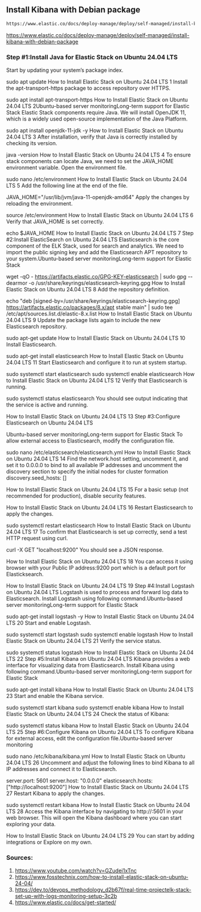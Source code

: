 

## Install Kibana with Debian package
```bash
https://www.elastic.co/docs/deploy-manage/deploy/self-managed/install-kibana-with-debian-package
```
https://www.elastic.co/docs/deploy-manage/deploy/self-managed/install-kibana-with-debian-package


### Step #1:Install Java for Elastic Stack on Ubuntu 24.04 LTS
Start by updating your system’s package index.

sudo apt update
How to Install Elastic Stack on Ubuntu 24.04 LTS 1
Install the apt-transport-https package to access repository over HTTPS.

 sudo apt install apt-transport-https
How to Install Elastic Stack on Ubuntu 24.04 LTS 2Ubuntu-based server monitoringLong-term support for Elastic Stack
Elastic Stack components require Java. We will install OpenJDK 11, which is a widely used open-source implementation of the Java Platform.


sudo apt install openjdk-11-jdk -y
How to Install Elastic Stack on Ubuntu 24.04 LTS 3
After installation, verify that Java is correctly installed by checking its version.

java -version
How to Install Elastic Stack on Ubuntu 24.04 LTS 4
To ensure stack components can locate Java, we need to set the JAVA_HOME environment variable. Open the environment file.


sudo nano /etc/environment
How to Install Elastic Stack on Ubuntu 24.04 LTS 5
Add the following line at the end of the file.

JAVA_HOME="/usr/lib/jvm/java-11-openjdk-amd64"
Apply the changes by reloading the environment.

source /etc/environment
How to Install Elastic Stack on Ubuntu 24.04 LTS 6
Verify that JAVA_HOME is set correctly.


echo $JAVA_HOME
How to Install Elastic Stack on Ubuntu 24.04 LTS 7
Step #2:Install ElasticSearch on Ubuntu 24.04 LTS
Elasticsearch is the core component of the ELK Stack, used for search and analytics. We need to import the public signing key and add the Elasticsearch APT repository to your system.Ubuntu-based server monitoringLong-term support for Elastic Stack


wget -qO - https://artifacts.elastic.co/GPG-KEY-elasticsearch | sudo gpg --dearmor -o /usr/share/keyrings/elasticsearch-keyring.gpg
How to Install Elastic Stack on Ubuntu 24.04 LTS 8
Add the repository definition.

echo "deb [signed-by=/usr/share/keyrings/elasticsearch-keyring.gpg] https://artifacts.elastic.co/packages/8.x/apt stable main" | sudo tee /etc/apt/sources.list.d/elastic-8.x.list
How to Install Elastic Stack on Ubuntu 24.04 LTS 9
Update the package lists again to include the new Elasticsearch repository.


sudo apt-get update
How to Install Elastic Stack on Ubuntu 24.04 LTS 10
Install Elasticsearch.


sudo apt-get install elasticsearch
How to Install Elastic Stack on Ubuntu 24.04 LTS 11
Start Elasticsearch and configure it to run at system startup.

sudo systemctl start elasticsearch
sudo systemctl enable elasticsearch
How to Install Elastic Stack on Ubuntu 24.04 LTS 12
Verify that Elasticsearch is running.


sudo systemctl status elasticsearch
You should see output indicating that the service is active and running.

How to Install Elastic Stack on Ubuntu 24.04 LTS 13
Step #3:Configure Elasticsearch on Ubuntu 24.04 LTS

Ubuntu-based server monitoringLong-term support for Elastic Stack
To allow external access to Elasticsearch, modify the configuration file.

sudo nano /etc/elasticsearch/elasticsearch.yml
How to Install Elastic Stack on Ubuntu 24.04 LTS 14
Find the network.host setting, uncomment it, and set it to 0.0.0.0 to bind to all available IP addresses and uncomment the discovery section to specify the initial nodes for cluster formation discovery.seed_hosts: []

How to Install Elastic Stack on Ubuntu 24.04 LTS 15
For a basic setup (not recommended for production), disable security features.

How to Install Elastic Stack on Ubuntu 24.04 LTS 16
Restart Elasticsearch to apply the changes.

sudo systemctl restart elasticsearch
How to Install Elastic Stack on Ubuntu 24.04 LTS 17
To confirm that Elasticsearch is set up correctly, send a test HTTP request using curl.

curl -X GET "localhost:9200"
You should see a JSON response.

How to Install Elastic Stack on Ubuntu 24.04 LTS 18
You can access it using browser with your Public IP address:9200 port which is a default port for Elasticksearch.

How to Install Elastic Stack on Ubuntu 24.04 LTS 19
Step #4:Install Logstash on Ubuntu 24.04 LTS
Logstash is used to process and forward log data to Elasticsearch. Install Logstash using following command.Ubuntu-based server monitoringLong-term support for Elastic Stack

sudo apt-get install logstash -y
How to Install Elastic Stack on Ubuntu 24.04 LTS 20
Start and enable Logstash.

sudo systemctl start logstash
sudo systemctl enable logstash
How to Install Elastic Stack on Ubuntu 24.04 LTS 21
Verify the service status.

sudo systemctl status logstash
How to Install Elastic Stack on Ubuntu 24.04 LTS 22
Step #5:Install Kibana on Ubuntu 24.04 LTS
Kibana provides a web interface for visualizing data from Elasticsearch. Install Kibana using following command.Ubuntu-based server monitoringLong-term support for Elastic Stack

sudo apt-get install kibana
How to Install Elastic Stack on Ubuntu 24.04 LTS 23
Start and enable the Kibana service.

sudo systemctl start kibana
sudo systemctl enable kibana
How to Install Elastic Stack on Ubuntu 24.04 LTS 24
Check the status of Kibana:

sudo systemctl status kibana
How to Install Elastic Stack on Ubuntu 24.04 LTS 25
Step #6:Configure Kibana on Ubuntu 24.04 LTS
To configure Kibana for external access, edit the configuration file.Ubuntu-based server monitoring

sudo nano /etc/kibana/kibana.yml
How to Install Elastic Stack on Ubuntu 24.04 LTS 26
Uncomment and adjust the following lines to bind Kibana to all IP addresses and connect it to Elasticsearch.


server.port: 5601
server.host: "0.0.0.0"
elasticsearch.hosts: ["http://localhost:9200"]
How to Install Elastic Stack on Ubuntu 24.04 LTS 27
Restart Kibana to apply the changes.

sudo systemctl restart kibana
How to Install Elastic Stack on Ubuntu 24.04 LTS 28
Access the Kibana interface by navigating to http://<your-server-ip>:5601 in your web browser. This will open the Kibana dashboard where you can start exploring your data.

How to Install Elastic Stack on Ubuntu 24.04 LTS 29
You can start by adding integrations or Explore on my own.








### Sources:
1. https://www.youtube.com/watch?v=GZudei1xTnc
2. https://www.fosstechnix.com/how-to-install-elastic-stack-on-ubuntu-24-04/
3. https://dev.to/devops_methodology_d2b67f/real-time-projectelk-stack-set-up-with-logs-monitoring-setup-3c2b
4. https://www.elastic.co/docs/get-started/
